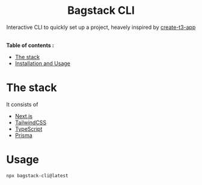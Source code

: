 <h1 align="center"> Bagstack CLI </h1>
<div align="center">

Interactive CLI to quickly set up a project, heavely inspired by <a href="https://github.com/t3-oss/create-t3-app">create-t3-app</a>

</div>  
<div align="center">
<br/>

</div>

<summary><b> Table of contents :</b></summary>
 
* <a href="#info">The stack</a> 
* <a href="#usage">Installation and Usage</a>

<div id='info'>

# The stack

It consists of

- [Next.js](https://nextjs.org)
- [TailwindCSS](https://tailwindcss.com)
- [TypeScript](https://typescriptlang.org)
- [Prisma](https://prisma.io)

</div>

<div id="usage">

# Usage

```bash
npx bagstack-cli@latest
```
